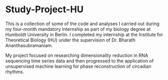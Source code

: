 # Study-Project-HU
This is a collection of some of the code and analyses I carried out during my four-month mandatory internship as part of my biology degree at Humboldt University in Berlin. I completed my internship at the Institute for Theoretical Biology (HU) under the supervision of Dr. Bharath Ananthasubramaniam. 

My project focused on researching dimensionality reduction in RNA sequencing time series data and then progressed to the application of unsupervised machine learning for phase reconstruction of circadian rhythms.

